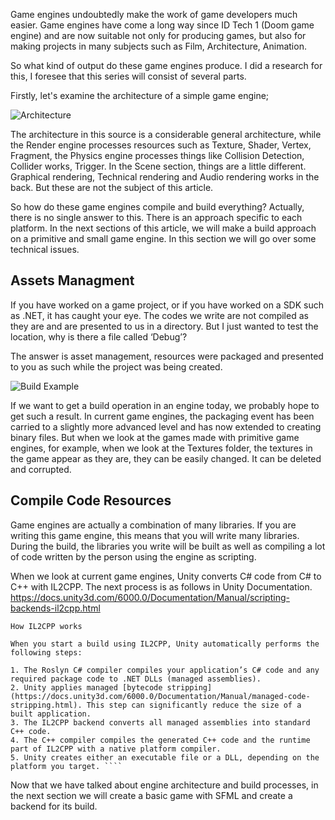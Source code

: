 Game engines undoubtedly make the work of game developers much easier. Game engines have come a long way since ID Tech 1 (Doom game engine) and are now suitable not only for producing games, but also for making projects in many subjects such as Film, Architecture, Animation.

So what kind of output do these game engines produce. I did a research for this, I foresee that this series will consist of several parts.

Firstly, let's examine the architecture of a simple game engine;

![Architecture](https://www.researchgate.net/publication/323179176/figure/fig2/AS:594109840510976@1518658232445/Detailed-game-engine-architecture.png)

The architecture in this source is a considerable general architecture, while the Render engine processes resources such as Texture, Shader, Vertex, Fragment, the Physics engine processes things like Collision Detection, Collider works, Trigger. In the Scene section, things are a little different. Graphical rendering, Technical rendering and Audio rendering works in the back. But these are not the subject of this article. 

So how do these game engines compile and build everything? Actually, there is no single answer to this. There is an approach specific to each platform. In the next sections of this article, we will make a build approach on a primitive and small game engine. In this section we will go over some technical issues.

## Assets Managment

If you have worked on a game project, or if you have worked on a SDK such as .NET, it has caught your eye. The codes we write are not compiled as they are and are presented to us in a directory. But I just wanted to test the location, why is there a file called ‘Debug’? 

The answer is asset management, resources were packaged and presented to you as such while the project was being created. 

![Build Example](https://github.com/fixin0/notes.fixin0.dev/blob/v4/img/output.png?raw=true)

If we want to get a build operation in an engine today, we probably hope to get such a result. In current game engines, the packaging event has been carried to a slightly more advanced level and has now extended to creating binary files. But when we look at the games made with primitive game engines, for example, when we look at the Textures folder, the textures in the game appear as they are, they can be easily changed. It can be deleted and corrupted.

## Compile Code Resources

Game engines are actually a combination of many libraries. If you are writing this game engine, this means that you will write many libraries. During the build, the libraries you write will be built as well as compiling a lot of code written by the person using the engine as scripting.

When we look at current game engines, Unity converts C# code from C# to C++ with IL2CPP. The next process is as follows in Unity Documentation. https://docs.unity3d.com/6000.0/Documentation/Manual/scripting-backends-il2cpp.html


```
How IL2CPP works

When you start a build using IL2CPP, Unity automatically performs the following steps:

1. The Roslyn C# compiler compiles your application’s C# code and any required package code to .NET DLLs (managed assemblies).
2. Unity applies managed [bytecode stripping](https://docs.unity3d.com/6000.0/Documentation/Manual/managed-code-stripping.html). This step can significantly reduce the size of a built application.
3. The IL2CPP backend converts all managed assemblies into standard C++ code.
4. The C++ compiler compiles the generated C++ code and the runtime part of IL2CPP with a native platform compiler.
5. Unity creates either an executable file or a DLL, depending on the platform you target. ````

```

Now that we have talked about engine architecture and build processes, in the next section we will create a basic game with SFML and create a backend for its build.
